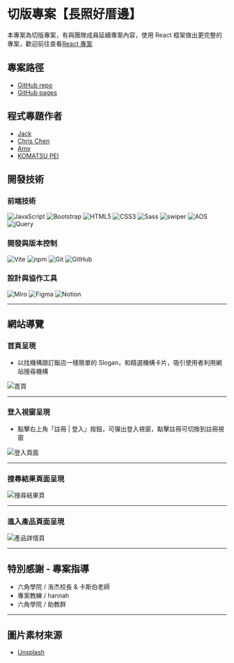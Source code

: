 # 切版專案【長照好厝邊】

本專案為切版專案，有與團隊成員延續專案內容，使用 React 框架做出更完整的專案，歡迎前往查看[React 專案](https://github.com/Jack-Xiao-2024/ReactC5)

## 專案路徑

-   [GitHub repo](https://github.com/Jack-Xiao-2024/Project_D01)
-   [GitHub pages](https://jack-xiao-2024.github.io/Project_D01/)

## 程式專題作者

-   [Jack](https://github.com/Jack-Xiao-2024)
-   [Chris Chen](https://github.com/chrischen666)
-   [Amy](https://github.com/amy6072698)
-   [KOMATSU PEI](https://github.com/KOMATSUPEI)

## 開發技術

### 前端技術

![JavaScript](https://img.shields.io/badge/JavaScript-F7DF1E?style=for-the-badge&logo=javascript&logoColor=black)
![Bootstrap](https://img.shields.io/badge/Bootstrap-7952B3?style=for-the-badge&logo=bootstrap&logoColor=white)
![HTML5](https://img.shields.io/badge/HTML5-E34F26?style=for-the-badge&logo=html5&logoColor=white)
![CSS3](https://img.shields.io/badge/CSS-1572B6?style=for-the-badge&logo=css3&logoColor=white)
![Sass](https://img.shields.io/badge/Sass-CC6699?style=for-the-badge&logo=sass&logoColor=white)
![swiper](https://img.shields.io/badge/Swiper-2480E6?style=for-the-badge&logo=swiper&logoColor=white)
![AOS](https://img.shields.io/badge/aos-313a61?style=for-the-badge)
![jQuery](https://img.shields.io/badge/jquery-0769AD?style=for-the-badge&logo=jquery&logoColor=9ED5FF)

### 開發與版本控制

![Vite](https://img.shields.io/badge/Vite-646CFF?style=for-the-badge&logo=vite&logoColor=white)
![npm](https://img.shields.io/badge/npm-CB3837?style=for-the-badge&logo=npm&logoColor=white)
![Git](https://img.shields.io/badge/Git-F05032?style=for-the-badge&logo=git&logoColor=white)
![GitHub](https://img.shields.io/badge/GitHub-181717?style=for-the-badge&logo=github&logoColor=white)

### 設計與協作工具

![Miro](https://img.shields.io/badge/Miro-050038?style=for-the-badge&logo=miro&logoColor=white)
![Figma](https://img.shields.io/badge/Figma-F24E1E?style=for-the-badge&logo=figma&logoColor=white)
![Notion](https://img.shields.io/badge/Notion-000000?style=for-the-badge&logo=notion&logoColor=white)

---

## 網站導覽

### 首頁呈現

-   以找機構跟訂飯店一樣簡單的 Slogan，和精選機構卡片，吸引使用者利用網站搜尋機構

![首頁](https://ithelp.ithome.com.tw/upload/images/20250604/20172694RTV2TCg2Yk.jpg)

---

### 登入視窗呈現

-   點擊右上角「註冊 | 登入」按鈕，可彈出登入視窗，點擊註冊可切換到註冊視窗

![登入頁面](https://ithelp.ithome.com.tw/upload/images/20250604/20172694mwFvqX5kmG.png)

---

### 搜尋結果頁面呈現

![搜尋結果頁](https://ithelp.ithome.com.tw/upload/images/20250604/20172694XNkYJ7OJia.png)

---

### 進入產品頁面呈現

![產品詳情頁](https://ithelp.ithome.com.tw/upload/images/20250604/20172694hjeWnT0Bwa.png)

---

## 特別感謝 \- 專案指導

-   六角學院 / 洧杰校長 & 卡斯伯老師
-   專案教練 / hannah
-   六角學院 / 助教群

---

## 圖片素材來源

-   [Unsplash](https://unsplash.com/)
